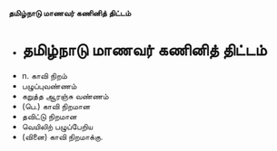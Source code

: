 **தமிழ்நாடு மாணவர் கணினித் திட்டம்**
- # தமிழ்நாடு மாணவர் கணினித் திட்டம்
- n. காவி நிறம்
- பழுப்புவண்ணம்
- கறுத்த ஆரஞ்சு வண்ணம்
- (பெ.) காவி நிறமான
- தவிட்டு நிறமான
- வெயிலிற் பழுப்பேறிய
- (வினை) காவி நிறமாக்கு.

